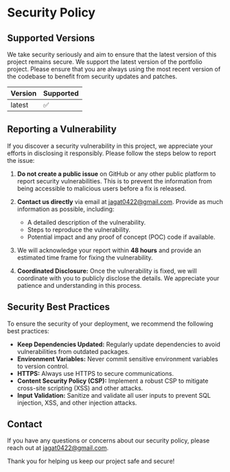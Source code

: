 # Security Policy

## Supported Versions

We take security seriously and aim to ensure that the latest version of this project remains secure. We support the latest version of the portfolio project. Please ensure that you are always using the most recent version of the codebase to benefit from security updates and patches.

| Version | Supported          |
| ------- | ------------------ |
| latest  | :white_check_mark: |

## Reporting a Vulnerability

If you discover a security vulnerability in this project, we appreciate your efforts in disclosing it responsibly. Please follow the steps below to report the issue:

1. **Do not create a public issue** on GitHub or any other public platform to report security vulnerabilities. This is to prevent the information from being accessible to malicious users before a fix is released.

2. **Contact us directly** via email at [jagat0422@gmail.com](mailto:jagat0422@gmail.com). Provide as much information as possible, including:
   - A detailed description of the vulnerability.
   - Steps to reproduce the vulnerability.
   - Potential impact and any proof of concept (POC) code if available.

3. We will acknowledge your report within **48 hours** and provide an estimated time frame for fixing the vulnerability.

4. **Coordinated Disclosure:** Once the vulnerability is fixed, we will coordinate with you to publicly disclose the details. We appreciate your patience and understanding in this process.

## Security Best Practices

To ensure the security of your deployment, we recommend the following best practices:

- **Keep Dependencies Updated:** Regularly update dependencies to avoid vulnerabilities from outdated packages.
- **Environment Variables:** Never commit sensitive environment variables to version control.
- **HTTPS:** Always use HTTPS to secure communications.
- **Content Security Policy (CSP):** Implement a robust CSP to mitigate cross-site scripting (XSS) and other attacks.
- **Input Validation:** Sanitize and validate all user inputs to prevent SQL injection, XSS, and other injection attacks.

## Contact

If you have any questions or concerns about our security policy, please reach out at [jagat0422@gmail.com](mailto:jagat0422@gmail.com).

Thank you for helping us keep our project safe and secure!
